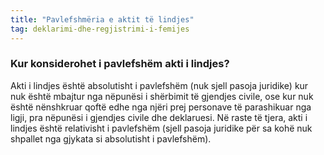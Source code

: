 ```yaml
---
title: "Pavlefshmëria e aktit të lindjes"
tag: deklarimi-dhe-regjistrimi-i-femijes
---
```


### Kur konsiderohet i pavlefshëm akti i lindjes?

Akti i lindjes është absolutisht i pavlefshëm (nuk sjell pasoja juridike) kur nuk është mbajtur nga nëpunësi i shërbimit të gjendjes civile, ose kur nuk është nënshkruar qoftë edhe nga njëri prej personave të parashikuar nga ligji, pra nëpunësi i gjendjes civile dhe deklaruesi. Në raste të tjera, akti i lindjes është relativisht i pavlefshëm (sjell pasoja juridike për sa kohë nuk shpallet nga gjykata si absolutisht i pavlefshëm).
